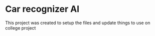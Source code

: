 # Car recognizer AI
This project was created to setup the files and update things to use on college project
